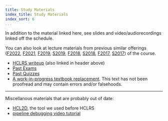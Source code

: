 ```yaml
---
title: Study Materials
index_title: Study Materials
index_sort: 6
...
```


In addition to the material linked here, see slides and video/audiorecordings linked off the schedule.

You can also look at lecture materials from previous similar offerings ([F2022](https://www.cs.virginia.edu/~cr4bd/3330/F2022), [F2021](https://www.cs.virginia.edu/~cr4bd/3330/F2021/), [F2019](https://danielggraham.com/computer-architecture/), [S2019](https://www.cs.virginia.edu/~cr4bd/3330/S2019/), [F2018](https://www.cs.virginia.edu/~cr4bd/3330/F2018/schedule.html), [S2018](https://www.cs.virginia.edu/~cr4bd/3330/S2018/schedule.html), [F2017](https://www.cs.virginia.edu/~cr4bd/3330/F2017/schedule.html), [S2017](https://www.cs.virginia.edu/~cr4bd/3330/S2017/schedule.html)) of the course.

*  [HCLRS writeup](hclrs.html) (also linked in header above)
*  [Past Exams](oldexams.html)
*  [Past Quizzes](oldquizzes.html)
*  [A work-in-progress textbook replacement](https://www.cs.virginia.edu/luther/3330/F2016/book-draft.html).
    This text has not been proofread and may contain errors and/or falsehoods.

----

Miscellanous materials that are probably out of date:

*  [HCL2D](hcl2d.html), the tool we used before HCLRS
*  [pipeline debugging video tutorial](https://www.cs.virginia.edu/~cr4bd/3330/S2017/pipe-tutorial/)




